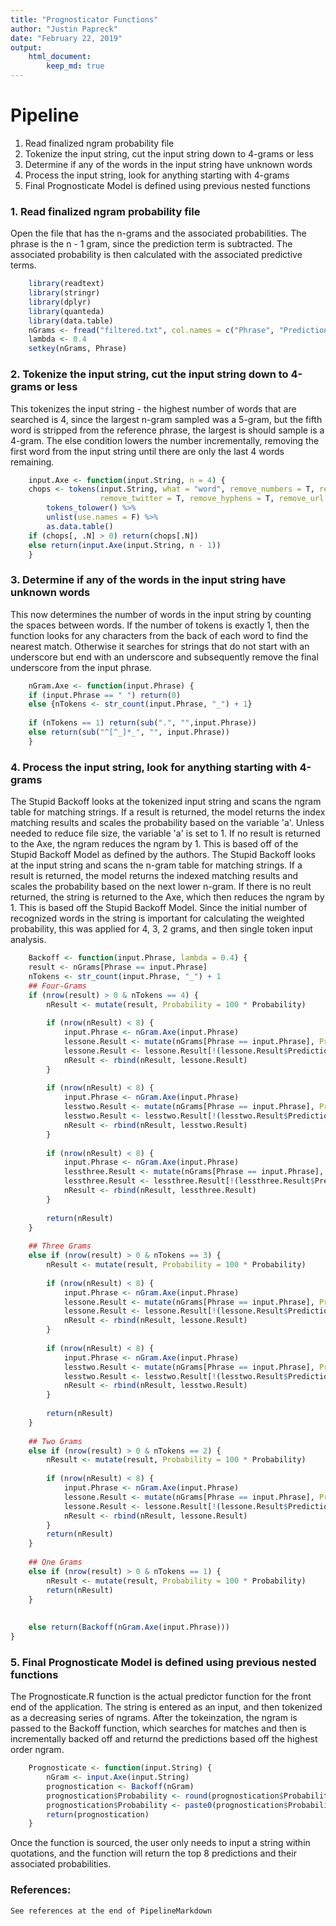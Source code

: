 ```yaml
---
title: "Prognosticator Functions"
author: "Justin Papreck"
date: "February 22, 2019"
output: 
    html_document:
        keep_md: true
---
```




# Pipeline
1. Read finalized ngram probability file
2. Tokenize the input string, cut the input string down to 4-grams or less
3. Determine if any of the words in the input string have unknown words
4. Process the input string, look for anything starting with 4-grams
5. Final Prognosticate Model is defined using previous nested functions

### 1. Read finalized ngram probability file

Open the file that has the n-grams and the associated probabilities. The phrase is the n - 1 gram, since the prediction term is subtracted. The associated probability is then calculated with the associated predictive terms. 
    

```r
    library(readtext)
    library(stringr)
    library(dplyr)
    library(quanteda)
    library(data.table)
    nGrams <- fread("filtered.txt", col.names = c("Phrase", "Prediction", "Probability"), data.table = T, stringsAsFactors = F, encoding = "UTF-8")
    lambda <- 0.4
    setkey(nGrams, Phrase)
```

### 2. Tokenize the input string, cut the input string down to 4-grams or less

This tokenizes the input string - the highest number of words that are searched is 4, since the largest n-gram sampled was a 5-gram, but the fifth word is stripped from the reference phrase, the largest is should sample is a 4-gram. The else condition lowers the number incrementally, removing the first word from the input string until there are only the last 4 words remaining.

```r
    input.Axe <- function(input.String, n = 4) {
    chops <- tokens(input.String, what = "word", remove_numbers = T, remove_punct = T, remove_symbols = T, 
                    remove_twitter = T, remove_hyphens = T, remove_url = T, remove_separators = T, ngrams = n) %>% 
        tokens_tolower() %>%
        unlist(use.names = F) %>%
        as.data.table()
    if (chops[, .N] > 0) return(chops[.N])
    else return(input.Axe(input.String, n - 1))
    }
```

### 3. Determine if any of the words in the input string have unknown words

This now determines the number of words in the input string by counting the spaces between words. If the number of tokens is exactly 1, then the function looks for any characters from the back of each word to find the nearest match. Otherwise it searches for strings that do not start with an underscore but end with an underscore and subsequently remove the final underscore from the input phrase. 

```r
    nGram.Axe <- function(input.Phrase) {
    if (input.Phrase == " ") return(0)
    else {nTokens <- str_count(input.Phrase, "_") + 1} 
    
    if (nTokens == 1) return(sub(".", "",input.Phrase))
    else return(sub("^[^_]*_", "", input.Phrase))
    }
```

### 4. Process the input string, look for anything starting with 4-grams

The Stupid Backoff looks at the tokenized input string and scans the ngram table for matching strings. If a result is returned, the model returns the index matching results and scales the probability based on the variable 'a'. Unless needed to reduce file size, the variable 'a' is set to 1. If no result is returned to the Axe, the ngram reduces the ngram by 1. This is based off of the Stupid Backoff Model as defined by the authors.
    The Stupid Backoff looks at the input string and scans the n-gram table for matching strings. If a result is returned, the model returns the indexed matching results and scales the probability based on the next lower n-gram. If there is no reult returned, the string is returned to the Axe, which then reduces the ngram by 1. This is based off the Stupid Backoff Model. Since the initial number of recognized words in the string is important for calculating the weighted probability, this was applied for 4, 3, 2 grams, and then single token input analysis. 

```r
    Backoff <- function(input.Phrase, lambda = 0.4) {
    result <- nGrams[Phrase == input.Phrase]
    nTokens <- str_count(input.Phrase, "_") + 1
    ## Four-Grams
    if (nrow(result) > 0 & nTokens == 4) {
        nResult <- mutate(result, Probability = 100 * Probability)
        
        if (nrow(nResult) < 8) {
            input.Phrase <- nGram.Axe(input.Phrase)
            lessone.Result <- mutate(nGrams[Phrase == input.Phrase], Probability = 100 * lambda * Probability)
            lessone.Result <- lessone.Result[!(lessone.Result$Prediction %in% nResult$Prediction) ,]
            nResult <- rbind(nResult, lessone.Result)
        }
        
        if (nrow(nResult) < 8) {
            input.Phrase <- nGram.Axe(input.Phrase)
            lesstwo.Result <- mutate(nGrams[Phrase == input.Phrase], Probability = 100 * lambda^2 * Probability)
            lesstwo.Result <- lesstwo.Result[!(lesstwo.Result$Prediction %in% nResult$Prediction) ,]
            nResult <- rbind(nResult, lesstwo.Result)
        }
        
        if (nrow(nResult) < 8) {
            input.Phrase <- nGram.Axe(input.Phrase)
            lessthree.Result <- mutate(nGrams[Phrase == input.Phrase], Probability = 100 * lambda^3 * Probability)
            lessthree.Result <- lessthree.Result[!(lessthree.Result$Prediction %in% nResult$Prediction) ,]
            nResult <- rbind(nResult, lessthree.Result)
        }
        
        return(nResult)
    }
    
    ## Three Grams
    else if (nrow(result) > 0 & nTokens == 3) {
        nResult <- mutate(result, Probability = 100 * Probability)
        
        if (nrow(nResult) < 8) {
            input.Phrase <- nGram.Axe(input.Phrase)
            lessone.Result <- mutate(nGrams[Phrase == input.Phrase], Probability = 100 * lambda * Probability)
            lessone.Result <- lessone.Result[!(lessone.Result$Prediction %in% nResult$Prediction) ,]
            nResult <- rbind(nResult, lessone.Result)
        }
        
        if (nrow(nResult) < 8) {
            input.Phrase <- nGram.Axe(input.Phrase)
            lesstwo.Result <- mutate(nGrams[Phrase == input.Phrase], Probability = 100 * lambda^2 * Probability)
            lesstwo.Result <- lesstwo.Result[!(lesstwo.Result$Prediction %in% nResult$Prediction) ,]
            nResult <- rbind(nResult, lesstwo.Result)
        }
        
        return(nResult)
    }
    
    ## Two Grams
    else if (nrow(result) > 0 & nTokens == 2) {   
        nResult <- mutate(result, Probability = 100 * Probability)
        
        if (nrow(nResult) < 8) {
            input.Phrase <- nGram.Axe(input.Phrase)
            lessone.Result <- mutate(nGrams[Phrase == input.Phrase], Probability = 100 * lambda * Probability)
            lessone.Result <- lessone.Result[!(lessone.Result$Prediction %in% nResult$Prediction) ,]
            nResult <- rbind(nResult, lessone.Result)
        }
        return(nResult)
    }
    
    ## One Grams
    else if (nrow(result) > 0 & nTokens == 1) {   
        nResult <- mutate(result, Probability = 100 * Probability)
        return(nResult)
    } 
        
        
    else return(Backoff(nGram.Axe(input.Phrase)))
}
```

### 5. Final Prognosticate Model is defined using previous nested functions

The Prognosticate.R function is the actual predictor function for the front end of the application. The string is entered as an input, and then tokenized as a decreasing series of ngrams. After the tokeinzation, the ngram is passed to the Backoff function, which searches for matches and then is incrementally backed off and returnd the predictions based off the highest order ngram. 

```r
    Prognosticate <- function(input.String) {
        nGram <- input.Axe(input.String)
        prognostication <- Backoff(nGram)
        prognostication$Probability <- round(prognostication$Probability, digits = 3)
        prognostication$Probability <- paste0(prognostication$Probability, " %")
        return(prognostication)
    }
```

Once the function is sourced, the user only needs to input a string within quotations, and the function will return the top 8 predictions and their associated probabilities.   


### References:
    See references at the end of PipelineMarkdown
